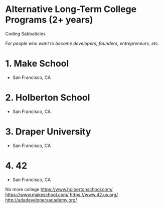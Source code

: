 # **Alternative Long-Term College Programs (2+ years)**

Coding Sabbaticles

*For people who want to become developers, founders, entrepreneurs, etc.*


# **1. Make School**

* San Francisco, CA



# **2. Holberton School**

* San Francisco, CA



# **3. Draper University**

* San Francisco, CA



# **4. 42**

* San Francisco, CA

No more college
https://www.holbertonschool.com/
https://www.makeschool.com/
https://www.42.us.org/
http://adadevelopersacademy.org/

